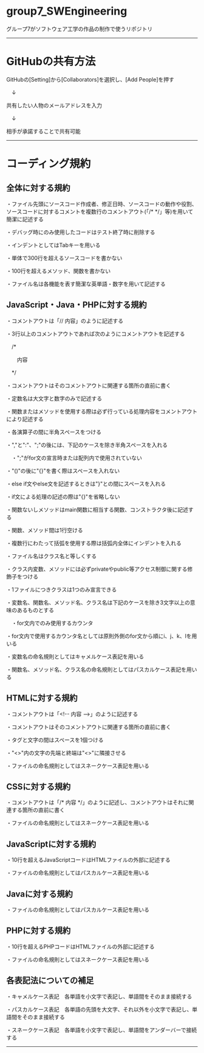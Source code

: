 # group7_SWEngineering
グループ7がソフトウェア工学の作品の制作で使うリポジトリ

---
# GitHubの共有方法

GitHubの[Setting]から[Collaborators]を選択し、[Add People]を押す

　↓

共有したい人物のメールアドレスを入力

　↓

相手が承諾することで共有可能

---
# コーディング規約

全体に対する規約
---
・ファイル先頭にソースコード作成者、修正日時、ソースコードの動作や役割、ソースコードに対するコメントを複数行のコメントアウト(「/* */」等)を用いて簡潔に記述する

・デバッグ時にのみ使用したコードはテスト終了時に削除する

・インデントとしてはTabキーを用いる

・単体で300行を超えるソースコードを書かない

・100行を超えるメソッド、関数を書かない

・ファイル名は各機能を表す簡潔な英単語・数字を用いて記述する

JavaScript・Java・PHPに対する規約
---
・コメントアウトは「// 内容」のように記述する

・3行以上のコメントアウトであれば次のようにコメントアウトを記述する

　/*

　　内容

　*/

・コメントアウトはそのコメントアウトに関連する箇所の直前に書く

・定数名は大文字と数字のみで記述する

・関数またはメソッドを使用する際は必ず行っている処理内容をコメントアウトにより記述する

・各演算子の間に半角スペースをつける

・","と":"、";"の後には、下記のケースを除き半角スペースを入れる

　・";"がfor文の宣言時または配列内で使用されていない

・"()"の後に"{}"を書く際はスペースを入れない

・else if文やelse文を記述するときは"}"との間にスペースを入れる

・if文による処理の記述の際は"{}"を省略しない

・関数ないしメソッドはmain関数に相当する関数、コンストラクタ後に記述する

・関数、メソッド間は1行空ける

・複数行にわたって括弧を使用する際は括弧内全体にインデントを入れる

・ファイル名はクラス名と等しくする

・クラス内変数、メソッドには必ずprivateやpublic等アクセス制御に関する修飾子をつける

・1ファイルにつきクラスは1つのみ宣言できる

・変数名、関数名、メソッド名、クラス名は下記のケースを除き3文字以上の意味のあるものとする

　・for文内でのみ使用するカウンタ

・for文内で使用するカウンタ名としては原則外側のfor文から順にi、j、k、lを用いる

・変数名の命名規則としてはキャメルケース表記を用いる

・関数名、メソッド名、クラス名の命名規則としてはパスカルケース表記を用いる

HTMLに対する規約
---
・コメントアウトは「<\!-- 内容 -->」のように記述する

・コメントアウトはそのコメントアウトに関連する箇所の直前に書く

・タグと文字の間はスペースを1個つける

・"<>"内の文字の先端と終端は"<>"に隣接させる

・ファイルの命名規則としてはスネークケース表記を用いる

CSSに対する規約
---
・コメントアウトは「/* 内容 */」のように記述し、コメントアウトはそれに関連する箇所の直前に書く

・ファイルの命名規則としてはスネークケース表記を用いる

JavaScriptに対する規約
---
・10行を超えるJavaScriptコードはHTMLファイルの外部に記述する

・ファイルの命名規則としてはパスカルケース表記を用いる

Javaに対する規約
---
・ファイルの命名規則としてはパスカルケース表記を用いる

PHPに対する規約
---
・10行を超えるPHPコードはHTMLファイルの外部に記述する

・ファイルの命名規則としてはスネークケース表記を用いる

各表記法についての補足
---
・キャメルケース表記　各単語を小文字で表記し、単語間をそのまま接続する

・パスカルケース表記　各単語の先頭を大文字、それ以外を小文字で表記し、単語間をそのまま接続する

・スネークケース表記　各単語を小文字で表記し、単語間をアンダーバーで接続する

---
